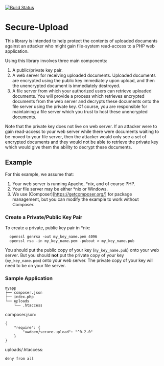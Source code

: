 [![Build Status](https://travis-ci.org/UWEnrollmentManagement/secure-upload.svg?branch=master)](https://travis-ci.org/UWEnrollmentManagement/secure-upload)

# Secure-Upload

This library is intended to help protect the contents of uploaded documents against an attacker who might gain file-system read-access to a PHP web application.

Using this library involves three main components:

1. A public/private key pair.
2. A web server for receiving uploaded documents. Uploaded documents are encrypted using the public key immediately upon upload, and then the unencrypted document is immediately destroyed.
3. A file server from which your authorized users can retrieve uploaded documents. You will provide a process which retrieves encrypted documents from the web server and decrypts these documents onto the file server using the private key. Of course, you are responsible for maintaining a file server which you trust to host these unencrypted documents.

Note that the private key does not live on web server. If an attacker were to gain read-access to your web server while there were documents waiting to be moved to your file server, then the attacker would only see a set of encrypted documents and they would not be able to retrieve the private key which would give them the ability to decrypt these documents.

## Example

For this example, we assume that:

1. Your web server is running Apache, \*nix, and of course PHP.
2. Your file server may be either \*nix or Windows.
3. We use (Composer)[https://getcomposer.org/] for package management, but you can modify the example to work without Composer.

### Create a Private/Public Key Pair

To create a private, public key pair in \*nix:

```
  openssl genrsa -out my_key_name.pem 4096
  openssl rsa -in my_key_name.pem -pubout > my_key_name.pub
```

You should put the public copy of your key (`my_key_name.pub`) onto your web server. But you should **not** put the private copy of your key (`my_key_name.pem`) onto your web server. The private copy of your key will need to be on your file server.

### Sample Application

```
myapp
├── composer.json
├── index.php
└── uploads
    └── .htaccess
```

composer.json:
```
{
    "require": {
        "uwdoem/secure-upload": "^0.2.0"
    }
}
```

uploads/.htaccess:
```
deny from all

```


